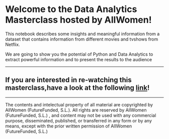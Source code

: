 # Welcome to the Data Analytics Masterclass hosted by AllWomen!


This notebook describes some insights and meaningful information from a dataset that contains information from different movies and tvshows from Netflix.

We are going to show you the potential of Python and Data Analytics to extract powerful information and to present the results to the audience

---------------------------------------------------------------------------------------------------------------------------------

## If you are interested in re-watching this masterclass,have a look at the following [link](https://www.crowdcast.io/e/data-science-masterclass-2)!

---------------------------------------------------------------------------------------------------------------------------------
The contents and intelectual property of all material are copyrighted by AllWomen (FutureFunded, S.L.). All rights are reserved by AllWomen (FutureFunded, S.L.) , and content may not be used with any commercial purpose, disseminated, published, or transferred in any form or by any means, except with the prior written permission of AllWomen (FutureFunded, S.L.)
